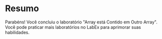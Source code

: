 # Resumo

Parabéns! Você concluiu o laboratório "Array está Contido em Outro Array". Você pode praticar mais laboratórios no LabEx para aprimorar suas habilidades.
